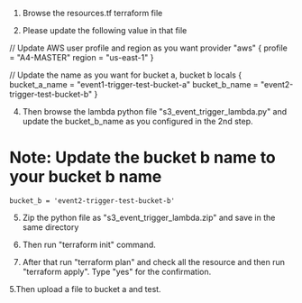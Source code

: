 1. Browse the resources.tf terraform file

2. Please update the following value in that file

// Update AWS user profile and region as you want
provider "aws" {
  profile = "A4-MASTER"
  region = "us-east-1"
}

// Update the name as you want for bucket a, bucket b
locals {
  bucket_a_name = "event1-trigger-test-bucket-a"
  bucket_b_name = "event2-trigger-test-bucket-b"
}

4. Then browse the lambda python file  "s3_event_trigger_lambda.py" and update the bucket_b_name as you configured in the 2nd step.

  # Note: Update the bucket b name to your bucket b name
    bucket_b = 'event2-trigger-test-bucket-b'

5. Zip the python file as "s3_event_trigger_lambda.zip" and save in the same directory

3. Then run "terraform init" command.

4. After that run "terraform plan" and check all the resource and then run "terraform apply". Type "yes" for the confirmation.

5.Then upload a file to bucket a and test.
